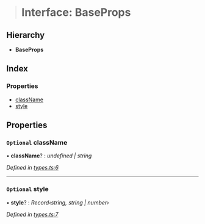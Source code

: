 > # Interface: BaseProps

## Hierarchy

* **BaseProps**

## Index

### Properties

* [className](_types_.baseprops.md#optional-classname)
* [style](_types_.baseprops.md#optional-style)

## Properties

### `Optional` className

• **className**? : *undefined | string*

*Defined in [types.ts:6](https://github.com/polkadot-js/ui/blob/79397b6/packages/react-qr/src/types.ts#L6)*

___

### `Optional` style

• **style**? : *Record‹string, string | number›*

*Defined in [types.ts:7](https://github.com/polkadot-js/ui/blob/79397b6/packages/react-qr/src/types.ts#L7)*